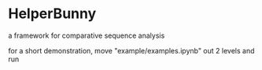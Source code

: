 # HelperBunny
a framework for comparative sequence analysis

for a short demonstration, move "example/examples.ipynb" out 2 levels and run


